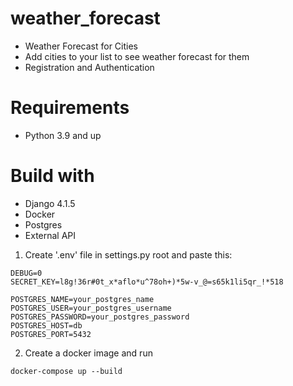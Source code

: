 # weather_forecast

- Weather Forecast for Cities
- Add cities to your list to see weather forecast for them
- Registration and Authentication

# Requirements

* Python 3.9 and up

# Build with
* Django 4.1.5
* Docker
* Postgres
* External API

1. Create '.env' file in settings.py root and paste this:

 ```
DEBUG=0
SECRET_KEY=l8g!36r#0t_x*aflo*u^78oh+)*5w-v_@=s65k1li5qr_!*518

POSTGRES_NAME=your_postgres_name
POSTGRES_USER=your_postgres_username
POSTGRES_PASSWORD=your_postgres_password
POSTGRES_HOST=db
POSTGRES_PORT=5432
   ```

2. Create a docker image and run

```
docker-compose up --build
```
